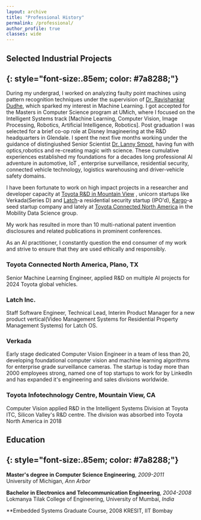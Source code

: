 ```yaml
---
layout: archive
title: "Professional History"
permalink: /professional/
author_profile: true
classes: wide
---
```


## Selected Industrial Projects
{: style="font-size:.85em; color: #7a8288;"}
---
During my undergrad, I worked on analyzing faulty point machines using pattern recognition techniques under the supervision of [Dr. Ravishankar Dudhe](https://www.manipaldubai.com/soeit/faculty/faculty-list/ravishankar-dudhe.html), which sparked my interest in Machine Learning. 
I got accepted for the Masters in Computer Science program at UMich, where I focused on the Intelligent Systems track [Machine Learning, Computer Vision, Image Processing, Robotics, Artificial Intelligence, Robotics]. 
Post graduation I was selected for a brief co-op role at Disney Imagineering at the R&D headquarters in Glendale. I spent the next five months working under the guidance of distingiushed Senior Scientist [Dr. Lanny Smoot](https://en.wikipedia.org/wiki/Lanny_Smoot), having fun with optics,robotics and re-creating magic with science.
These cumulative experiences established my foundations for a decades long professional AI adventure in automotive, IoT
, enterprise surveillance, residential security, connected vehicle technology, logistics warehousing and driver-vehicle safety domains. 

I have been fortunate to work on high impact projects in a researcher and developer capacity at [Toyota R&D in Mountain View](https://amrd.toyota.com/division/itl/)
, unicorn startups like Verkada(Series D) and [Latch](https://www.latch.com/)-a residential security startup (IPO'd), [Kargo](mykargo.com)-a seed startup company and lately at [Toyota Connected North America](https://toyotaconnected.com/) in the Mobility Data Science group.

My work has resulted in more than 10 multi-national patent invention disclosures and related publications in prominent conferences.

As an AI practitioner, I constantly question the end consumer of my work and strive to ensure that they are used ethically and responsibly.

### Toyota Connected North America, Plano, TX
Senior Machine Learning Engineer, applied R&D on multiple AI projects for 2024 Toyota global vehicles. 

### Latch Inc.
Staff Software Engineer, Technical Lead, Interim Product Manager for a new product vertical(Video Management Systems for Residential Property Management Systems) for Latch OS.

### Verkada
Early stage dedicated Computer Vision Engineer in a team of less than 20, developing foundational computer vision and machine learning algorithms for enterprise grade surveillance cameras. The startup is today more than 2000 employees strong, named one of top startups to work for by LinkedIn and has expanded it's engineering and sales divisions worldwide.

### Toyota Infotechnology Centre, Mountain View, CA 
Computer Vision applied R&D in the Intelligent Systems Division at Toyota ITC, Silicon Valley's R&D centre. The division was absorbed into Toyota North America in 2018 
## Education
{: style="font-size:.85em; color: #7a8288;"}
---

**Master's degree in Computer Science Engineering**, *2009-2011*  
University of Michigan, *Ann Arbor*


**Bachelor in Electronics and Telecommunication Engineering**, *2004-2008*  
Lokmanya Tilak College of Engineering, University of Mumbai, *India*

**Embedded Systems Graduate Course, 2008
KRESIT, IIT Bombay